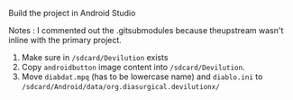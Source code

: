 Build the project in Android Studio



Notes : I commented out the .gitsubmodules because theupstream wasn't inline with the primary project.



1) Make sure in `/sdcard/Devilution` exists 
2) Copy  `androidbutton` image content into `/sdcard/Devilution`. 
3) Move `diabdat.mpq` (has to be lowercase name) and `diablo.ini` to `/sdcard/Android/data/org.diasurgical.devilutionx/`





